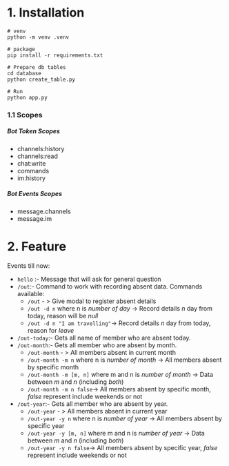 # 1. Installation
```
# venv
python -m venv .venv

# package
pip install -r requirements.txt

# Prepare db tables
cd database
python create_table.py

# Run
python app.py
```

### 1.1 Scopes

##### Bot Token Scopes
* channels:history
* channels:read
* chat:write
* commands
* im:history

##### Bot Events Scopes

* message.channels
* message.im

# 2. Feature
Events till now:
* `hello` :- Message that will ask for general question
* `/out`:- Command to work with recording absent data. Commands available:
    * `/out` - > Give modal to register absent details
    * `/out -d n` where n is *number of day* ->  Record details *n* day from today, reason will be *null*
    * `/out -d n "I am travelling"`-> Record details *n* day from today, reason for *leave*
* `/out-today`:- Gets all name of member who are absent today.
* `/out-month`:- Gets all member who are absent by month.
    * `/out-month` - > All members absent in current month
    * `/out-month -m n` where n is *number of month* -> All members absent by specific month
    * `/out-month -m [m, n]` where m and n is *number of month* -> Data between *m* and *n* (including *both*)
    * `/out-month -m n false`-> All members absent by specific month, _false_ represent include weekends or not
* `/out-year`:- Gets all member who are absent by year.
    * `/out-year` - > All members absent in current year
    * `/out-year -y n` where n is *number of year* -> All members absent by specific year
    * `/out-year -y [m, n]` where m and n is *number of year* -> Data between *m* and *n* (including *both*)
    * `/out-year -y n false`-> All members absent by specific year, _false_ represent include weekends or not


